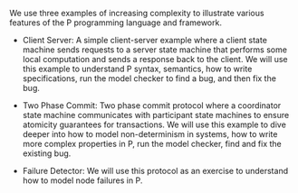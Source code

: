 We use three examples of increasing complexity to illustrate various features of the P programming language and framework.

- Client Server: A simple client-server example where a client state machine sends requests to a server state machine that performs some local computation and sends a response back to the client.
We will use this example to understand P syntax, semantics, how to write specifications, run the model checker to find a bug, and then fix the bug.

- Two Phase Commit: Two phase commit protocol where a coordinator state machine communicates with participant state machines to ensure atomicity guarantees for transactions.
We will use this example to dive deeper into how to model non-determinism in systems, how to write more complex properties in P, run the model checker, find and fix the existing bug.

- Failure Detector: We will use this protocol as an exercise to understand how to model node failures in P.